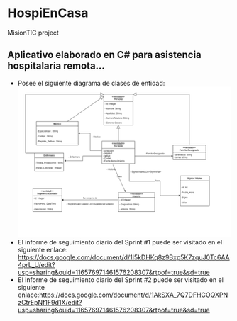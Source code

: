 # HospiEnCasa
MisionTIC project

## Aplicativo elaborado en C# para asistencia hospitalaria remota...

 - Posee el siguiente diagrama de clases de entidad:
    ![Aquí deberías estar viendo el UML del proyecto](https://github.com/alexvl06/HospiEnCasa/blob/main/UML.png)
 - El informe de seguimiento diario del Sprint #1 puede ser visitado en el siguiente enlace: https://docs.google.com/document/d/1I5kDHKq8z9Bxp5K7zquJ0Tc6AA4prL_U/edit?usp=sharing&ouid=116576971461576208307&rtpof=true&sd=true
 - El informe de seguimiento diario del Sprint #2 puede ser visitado en el siguiente enlace:https://docs.google.com/document/d/1AkSXA_7Q7DFHCOQXPNzCtrEpNf1F9d1X/edit?usp=sharing&ouid=116576971461576208307&rtpof=true&sd=true
